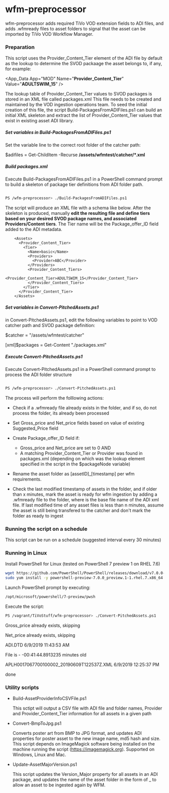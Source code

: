 # wfm-preprocessor

  

wfm-preprocessor adds required TiVo VOD extension fields to ADI files, and adds .wfmready files to asset folders to signal that the asset can be imported by TiVo VOD Workflow Manager.

  

### Preparation

This script uses the Provider_Content_Tier element of the ADI file by default as the lookup to determine the SVOD packaage the asset belongs to, if any, for example:

  <App_Data App="MOD" Name="__Provider_Content_Tier__" Value="__ADULTSWIM_15__" />

The lookup table of Provider_Content_Tier values to SVOD packages is stored in an XML file called packages.xml
This file needs to be created and maintained by the VOD ingestion operations team. To seed the initial creation of this file, the script Build-PackagesFromADIFiles.ps1 can build an initial XML skeleton and extract the list of Provider_Content_Tier values that exist in existing asset ADI library.

##### Set variables in Build-PackagesFromADIFiles.ps1

Set the variable line to the correct root folder of the catcher path:

$adifiles = Get-ChildItem -Recurse __/assets/wfmtest/catcher/*.xml__

  

##### Build packages.xml

Execute Build-PackagesFromADIFiles.ps1 in a PowerShell command prompt to build a skeleton of package tier definitions from ADI folder path.

```sh

PS /wfm-preprocessor> ./Build-PackagesFromADIFiles.ps1

```

The script will produce an XML file with a schema like below. After the skeleton is produced, manually __edit the resulting file and define tiers based on your desired SVOD package names, and associated Providers/Content tiers__. The Tier name will be the Package_offer_ID field added to the ADI metadata.

  
  

        <Assets>
          <Provider_Content_Tier>
            <Tier>
              <Name>basic</Name>
              <Providers>
                <Provider>ABC</Provider>
              </Providers>
              <Provider_Content_Tiers>
                <Provider_Content_Tier>ADULTSWIM_15</Provider_Content_Tier>
              </Provider_Content_Tiers>
            </Tier>
          </Provider_Content_Tier>
        </Assets>

  

##### Set variables in Convert-PitchedAssets.ps1

in Convert-PitchedAssets.ps1, edit the following variables to point to VOD catcher path and SVOD package definition:

$catcher = "/assets/wfmtest/catcher"

[xml]$packages = Get-Content "./packages.xml"

  

##### Execute Convert-PitchedAssets.ps1

Execute Convert-PitchedAssets.ps1 in a PowerShell command prompt to process the ADI folder structure

```sh

PS /wfm-preprocessor> ./Convert-PitchedAssets.ps1

```

The process will perform the folllowing actions:

* Check if a .wfmready file already exists in the folder, and if so, do not process the folder, its already been processed

* Set Gross_price and Net_price fields based on value of existing Suggested_Price field

* Create Package_offer_ID field if:

  * Gross_price and Net_price are set to 0 
AND
  * A matching Provider_Content_Tier or Provider was found in packages.xml (depending on which was the lookup element specified in the script in the $packageNode variable)

* Rename the asset folder as [assetID]_[timestamp] per wfm requirements.

* Check the last modified timestamp of assets in the folder, and if older than x minutes, mark the asset is ready for wfm ingestion by adding a <xml>.wfmready file to the folder, where <xml> is the base file name of the ADI xml file. If last modified time of any asset files is less than n minutes, assume the asset is still being transfered to the catcher and don't mark the folder as ready to ingest

### Running the script on a schedule
This script can be run on a schedule (suggested interval every 30 minutes)

### Running in Linux
Install PowerShell for Linux (tested on PowerShell 7 preview 1 on RHEL 7.6)
```sh
wget https://github.com/PowerShell/PowerShell/releases/download/v7.0.0-preview.1/powershell-preview-7.0.0_preview.1-1.rhel.7.x86_64.rpm
sudo yum install -y powershell-preview-7.0.0_preview.1-1.rhel.7.x86_64.rpm
```
Launch PowerShell prompt by executing:
```sh
/opt/microsoft/powershell/7-preview/pwsh
```

Execute the script:
```sh
PS /vagrant/TiVoStuff/wfm-preprocessor> ./Convert-PitchedAssets.ps1
```
Gross_price already exists, skipping

Net_price already exists, skipping

ADI.DTD 6/9/2019 11:43:53 AM

File is - -00:41:44.8913235 minutes old

APLH0017067700100002_20190609T122537Z.XML 6/9/2019 12:25:37 PM

done


### Utility scripts

- Build-AssetProviderInfoCSVFile.ps1

   This sctipt will output a CSV file with ADI file and folder names, Provider and Provider_Content_Tier information for all assets in a given path

- Convert-BmpToJpg.ps1

  Converts poster art from BMP to JPG format, and updates ADI properties for poster asset to the new image name, md5 hash and size. This script depends on ImageMagick software being installed on the machine running the script (https://imagemagick.org). Supported on Windows, Linux and Mac.


- Update-AssetMajorVersion.ps1

  This script updates the Version_Major property for all assets in an ADI package, and updates the name of the asset folder in the form of <assetid>_<timestamp> to allow an asset to be ingested again by WFM.
